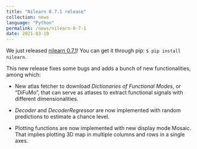 ```yaml
---
title: "Nilearn 0.7.1 release"
collection: news
language: "Python"
permalink: /news/nilearn-0-7-1
date: 2021-03-10
---
```


We just released [nilearn 0.7.1](https://pypi.org/project/nilearn/)! You can get it through pip: `$ pip install nilearn`.

This new release fixes some bugs and adds a bunch of new functionalities, among which:

- New atlas fetcher to download *Dictionaries of Functional Modes*, or “DiFuMo”, that can serve as atlases to extract functional signals with different dimensionalities.

- *Decoder* and *DecoderRegressor* are now implemented with random predictions to estimate a chance level.

- Plotting functions are now implemented with new display mode Mosaic. That implies plotting 3D map
  in multiple columns and rows in a single axes.

